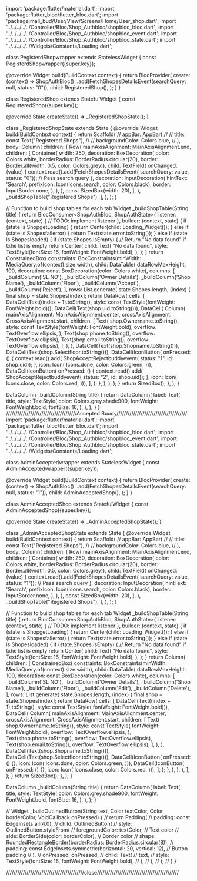 import 'package:flutter/material.dart';
import 'package:flutter_bloc/flutter_bloc.dart';
import 'package:mall_bud/User/View/Screens/Home/User_shop.dart';
import '../../../../../Controller/Bloc/Shop_Authbloc/shopbloc_bloc.dart';
import '../../../../../Controller/Bloc/Shop_Authbloc/shopbloc_event.dart';
import '../../../../../Controller/Bloc/Shop_Authbloc/shopbloc_state.dart';
import '../../../../../Widgets/Constants/Loading.dart';

class PegisterdShopwrapper extends StatelessWidget {
  const PegisterdShopwrapper({super.key});

  @override
  Widget build(BuildContext context) {
    return BlocProvider<ShopAuthBloc>(
      create: (context) => ShopAuthBloc()
        ..add(FetchShopesDetailsEvent(searchQuery: null, status: "0")),
      child: RegisteredShop(),
    );
  }
}

class RegisteredShop extends StatefulWidget {
  const RegisteredShop({super.key});

  @override
  State<RegisteredShop> createState() => _RegisteredShopState();
}

class _RegisteredShopState extends State<RegisteredShop> {
  @override
  Widget build(BuildContext context) {
    return Scaffold(
      // appBar: AppBar(
      //   // title: const Text("Registered Shops"),
      //   // backgroundColor: Colors.blue,
      // ),
      body: Column(
        children: [
          Row(
            mainAxisAlignment: MainAxisAlignment.end,
            children: [
              Container(
                width: 250,
                decoration: BoxDecoration(
                    color: Colors.white,
                    borderRadius: BorderRadius.circular(20),
                    border: Border.all(width: 0.5, color: Colors.grey)),
                child: TextField(
                  onChanged: (value) {
                    context.read<ShopAuthBloc>().add(FetchShopesDetailsEvent(
                        searchQuery: value, status: "0")); // Pass search query
                  },
                  decoration: InputDecoration(
                    hintText: 'Search',
                    prefixIcon: Icon(Icons.search, color: Colors.black),
                    border: InputBorder.none,
                  ),
                ),
              ),
              const SizedBox(width: 20),
            ],
          ),
          _buildShopTable("Registered Shops"),
        ],
      ),
    );
  }

  // Function to build shop tables for each tab
  Widget _buildShopTable(String title) {
    return BlocConsumer<ShopAuthBloc, ShopAuthState>(
      listener: (context, state) {
        // TODO: implement listener
      },
      builder: (context, state) {
        if (state is ShopgetLoading) {
          return Center(child: Loading_Widget());
        } else if (state is Shopesfailerror) {
          return Text(state.error.toString());
        } else if (state is Shopesloaded) {
          if (state.Shopes.isEmpty) {
            // Return "No data found" if txhe list is empty
            return Center(
              child: Text(
                "No data found",
                style: TextStyle(fontSize: 16, fontWeight: FontWeight.bold),
              ),
            );
          }
          return ConstrainedBox(
            constraints:
            BoxConstraints(minWidth: MediaQuery.of(context).size.width),
            child: DataTable(
              dataRowMaxHeight: 100,
              decoration: const BoxDecoration(color: Colors.white),
              columns: [
                _buildColumn('SL NO'),
                _buildColumn('Owner Details'),
                _buildColumn('Shop Name'),
                _buildColumn('Floor'),
                _buildColumn('Accept'),
                _buildColumn('Reject'),
              ],
              rows: List.generate(
                state.Shopes.length,
                    (index) {
                  final shop = state.Shopes[index];
                  return DataRow(
                    cells: [
                      DataCell(Text((index + 1).toString(),
                          style: const TextStyle(fontWeight: FontWeight.bold))),
                      DataCell(Text(shop.uid.toString())),
                      DataCell(
                        Column(
                          mainAxisAlignment: MainAxisAlignment.center,
                          crossAxisAlignment: CrossAxisAlignment.start,
                          children: [
                            Text(
                              shop.Ownername.toString(),
                              style:
                              const TextStyle(fontWeight: FontWeight.bold),
                              overflow: TextOverflow.ellipsis,
                            ),
                            Text(shop.phone.toString(),
                                overflow: TextOverflow.ellipsis),
                            Text(shop.email.toString(),
                                overflow: TextOverflow.ellipsis),
                          ],
                        ),
                      ),
                      DataCell(Text(shop.Shopname.toString())),
                      DataCell(Text(shop.Selectfloor.toString())),
                      DataCell(IconButton(
                          onPressed: () {
                            context.read<ShopAuthBloc>().add(
                                ShopAcceptRejectbuddyevent(
                                    status: "1", id: shop.uid));
                          },
                          icon: Icon(
                            Icons.done,
                            color: Colors.green,
                          ))),
                      DataCell(IconButton(
                          onPressed: () {
                            context.read<ShopAuthBloc>().add(
                                ShopAcceptRejectbuddyevent(
                                    status: "2", id: shop.uid));
                          },
                          icon: Icon(
                            Icons.close,
                            color: Colors.red,
                          ))),
                    ],
                  );
                },
              ),
            ),
          );
        }
        return SizedBox();
      },
    );
  }

  DataColumn _buildColumn(String title) {
    return DataColumn(
      label: Text(
        title,
        style: TextStyle(
          color: Colors.grey.shade900,
          fontWeight: FontWeight.bold,
          fontSize: 16,
        ),
      ),
    );
  }
}
//////////////////////////////////////Accepted Buudy//////////////////////////////////////
  import 'package:flutter/material.dart';
  import 'package:flutter_bloc/flutter_bloc.dart';
  import '../../../../../Controller/Bloc/Shop_Authbloc/shopbloc_bloc.dart';
  import '../../../../../Controller/Bloc/Shop_Authbloc/shopbloc_event.dart';
  import '../../../../../Controller/Bloc/Shop_Authbloc/shopbloc_state.dart';
  import '../../../../../Widgets/Constants/Loading.dart';

class AdminAcceptedwrapper extends StatelessWidget {
const AdminAcceptedwrapper({super.key});

@override
Widget build(BuildContext context) {
return BlocProvider<ShopAuthBloc>(
create: (context) => ShopAuthBloc()
..add(FetchShopesDetailsEvent(searchQuery: null, status: "1")),
child: AdminAcceptedShop(),
);
}
}

class AdminAcceptedShop extends StatefulWidget {
const AdminAcceptedShop({super.key});

@override
State<AdminAcceptedShop> createState() => _AdminAcceptedShopState();
}

class _AdminAcceptedShopState extends State<AdminAcceptedShop> {
@override
Widget build(BuildContext context) {
return Scaffold(
// appBar: AppBar(
//   // title: const Text("Registered Shops"),
//   // backgroundColor: Colors.blue,
// ),
body: Column(
children: [
Row(
mainAxisAlignment: MainAxisAlignment.end,
children: [
Container(
width: 250,
decoration: BoxDecoration(
color: Colors.white,
borderRadius: BorderRadius.circular(20),
border: Border.all(width: 0.5, color: Colors.grey)),
child: TextField(
onChanged: (value) {
context.read<ShopAuthBloc>().add(FetchShopesDetailsEvent(
searchQuery: value, status: "1")); // Pass search query
},
decoration: InputDecoration(
hintText: 'Search',
prefixIcon: Icon(Icons.search, color: Colors.black),
border: InputBorder.none,
),
),
),
const SizedBox(width: 20),
],
),
_buildShopTable("Registered Shops"),
],
),
);
}

// Function to build shop tables for each tab
Widget _buildShopTable(String title) {
return BlocConsumer<ShopAuthBloc, ShopAuthState>(
listener: (context, state) {
// TODO: implement listener
},
builder: (context, state) {
if (state is ShopgetLoading) {
return Center(child: Loading_Widget());
} else if (state is Shopesfailerror) {
return Text(state.error.toString());
} else if (state is Shopesloaded) {
if (state.Shopes.isEmpty) {
// Return "No data found" if txhe list is empty
return Center(
child: Text(
"No data found",
style: TextStyle(fontSize: 16, fontWeight: FontWeight.bold),
),
);
}
return Column(
children: [
ConstrainedBox(
constraints:
BoxConstraints(minWidth: MediaQuery.of(context).size.width),
child: DataTable(
dataRowMaxHeight: 100,
decoration: const BoxDecoration(color: Colors.white),
columns: [
_buildColumn('SL NO'),
_buildColumn('Owner Details'),
_buildColumn('Shop Name'),
_buildColumn('Floor'),
_buildColumn('Edit'),
_buildColumn('Delete'),
],
rows: List.generate(
state.Shopes.length,
(index) {
final shop = state.Shopes[index];
return DataRow(
cells: [
DataCell(Text((index + 1).toString(),
style: const TextStyle(
fontWeight: FontWeight.bold))),
DataCell(
Column(
mainAxisAlignment: MainAxisAlignment.center,
crossAxisAlignment: CrossAxisAlignment.start,
children: [
Text(
shop.Ownername.toString(),
style: const TextStyle(
fontWeight: FontWeight.bold),
overflow: TextOverflow.ellipsis,
),
Text(shop.phone.toString(),
overflow: TextOverflow.ellipsis),
Text(shop.email.toString(),
overflow: TextOverflow.ellipsis),
],
),
),
DataCell(Text(shop.Shopname.toString())),
DataCell(Text(shop.Selectfloor.toString())),
DataCell(IconButton(
onPressed: () {},
icon: Icon(
Icons.done,
color: Colors.green,
))),
DataCell(IconButton(
onPressed: () {},
icon: Icon(
Icons.close,
color: Colors.red,
))),
],
);
},
),
),
),
],
);
}
return SizedBox();
},
);
}

DataColumn _buildColumn(String title) {
return DataColumn(
label: Text(
title,
style: TextStyle(
color: Colors.grey.shade900,
fontWeight: FontWeight.bold,
fontSize: 16,
),
),
);
}

// Widget _buildOutlinedButton(String text, Color textColor, Color borderColor, VoidCallback onPressed) {
//   return Padding(
//     padding: const EdgeInsets.all(4.0),
//     child: OutlinedButton(
//       style: OutlinedButton.styleFrom(
//         foregroundColor: textColor, // Text color
//         side: BorderSide(color: borderColor), // Border color
//         shape: RoundedRectangleBorder(borderRadius: BorderRadius.circular(8)),
//         padding: const EdgeInsets.symmetric(horizontal: 20, vertical: 12), // Button padding
//       ),
//       onPressed: onPressed,
//       child: Text(
//         text,
//         style: TextStyle(fontSize: 16, fontWeight: FontWeight.bold),
//       ),
//     ),
//   );
// }
}

//////////////////////////////////////////close////////////////////////////////////////////